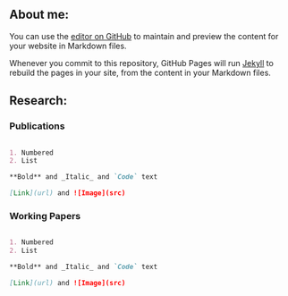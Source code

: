 ## About me:

You can use the [editor on GitHub](https://github.com/erincampbell234/erincampbell234.github.io/edit/main/README.md) to maintain and preview the content for your website in Markdown files.

Whenever you commit to this repository, GitHub Pages will run [Jekyll](https://jekyllrb.com/) to rebuild the pages in your site, from the content in your Markdown files.

## Research:

### Publications
```markdown

1. Numbered
2. List

**Bold** and _Italic_ and `Code` text

[Link](url) and ![Image](src)
```
### Working Papers
```markdown

1. Numbered
2. List

**Bold** and _Italic_ and `Code` text

[Link](url) and ![Image](src)
```

